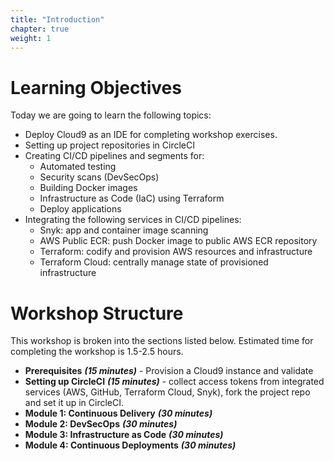 ```yaml
---
title: "Introduction"
chapter: true
weight: 1
---
```


# Learning Objectives
Today we are going to learn the following topics:

- Deploy Cloud9 as an IDE for completing workshop exercises.
- Setting up project repositories in CircleCI
- Creating CI/CD pipelines and segments for:
    - Automated testing
    - Security scans (DevSecOps)
    - Building Docker images
    - Infrastructure as Code (IaC) using Terraform
    - Deploy applications
- Integrating the following services in CI/CD pipelines:
    - Snyk: app and container image scanning
    - AWS Public ECR: push Docker image to public AWS ECR repository
    - Terraform: codify and provision AWS resources and infrastructure 
    - Terraform Cloud: centrally manage state of provisioned infrastructure

# Workshop Structure

This workshop is broken into the sections listed below.  Estimated time for completing the workshop is 1.5-2.5 hours.

- **Prerequisites** ***(15 minutes)*** - Provision a Cloud9 instance and validate
- **Setting up CircleCI** ***(15 minutes)*** - collect access tokens from integrated services (AWS, GitHub, Terraform Cloud, Snyk), fork the project repo and set it up in CircleCI.
- **Module 1: Continuous Delivery** ***(30 minutes)***
- **Module 2: DevSecOps** ***(30 minutes)***
- **Module 3: Infrastructure as Code** ***(30 minutes)***
- **Module 4: Continuous Deployments** ***(30 minutes)***
